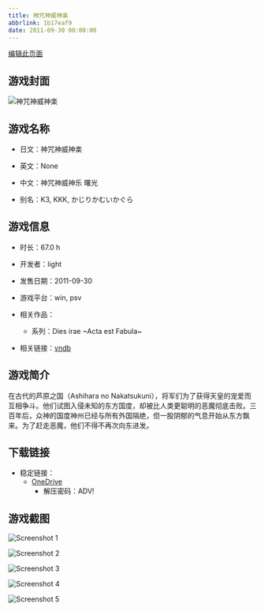 ```yaml
---
title: 神咒神威神楽
abbrlink: 1b17eaf9
date: 2011-09-30 00:00:00
---
```

[编辑此页面](https://github.com/ACG-3/ADV3-source/blob/main/source/_posts/games/%E7%A5%9E%E5%92%92%E7%A5%9E%E5%A8%81%E7%A5%9E%E6%A5%BD.md)

## 游戏封面

![神咒神威神楽](https://pan.timero.xyz/d/onedrive/img_lib_001/%E7%A5%9E%E5%92%92%E7%A5%9E%E5%A8%81%E7%A5%9E%E6%A5%BD_cover.avif)


## 游戏名称

- 日文：神咒神威神楽
- 英文：None
- 中文：神咒神威神乐 曙光

- 别名：K3, KKK, かじりかむいかぐら


## 游戏信息

- 时长：67.0 h
- 开发者：light
- 发售日期：2011-09-30
- 游戏平台：win, psv
- 相关作品：
   - 系列：Dies irae ~Acta est Fabula~

- 相关链接：[vndb](https://vndb.org/v5844)


## 游戏简介

在古代的芦原之国（Ashihara no Nakatsukuni），将军们为了获得天皇的宠爱而互相争斗。他们试图入侵未知的东方国度，却被比人类更聪明的恶魔彻底击败。三百年后，众神的国度神州已经与所有外国隔绝，但一股阴郁的气息开始从东方飘来。为了赶走恶魔，他们不得不再次向东进发。




## 下载链接

- 稳定链接：
    - [OneDrive](https://pan.timero.xyz/onedrive/adv_lib_001/%E7%A5%9E%E5%92%92%E7%A5%9E%E5%A8%81%E7%A5%9E%E6%A5%BD)
        - 解压密码：ADV!



## 游戏截图


![Screenshot 1](https://pan.timero.xyz/d/onedrive/img_lib_001/%E7%A5%9E%E5%92%92%E7%A5%9E%E5%A8%81%E7%A5%9E%E6%A5%BD_Screenshot_1.avif)

![Screenshot 2](https://pan.timero.xyz/d/onedrive/img_lib_001/%E7%A5%9E%E5%92%92%E7%A5%9E%E5%A8%81%E7%A5%9E%E6%A5%BD_Screenshot_2.avif)

![Screenshot 3](https://pan.timero.xyz/d/onedrive/img_lib_001/%E7%A5%9E%E5%92%92%E7%A5%9E%E5%A8%81%E7%A5%9E%E6%A5%BD_Screenshot_3.avif)

![Screenshot 4](https://pan.timero.xyz/d/onedrive/img_lib_001/%E7%A5%9E%E5%92%92%E7%A5%9E%E5%A8%81%E7%A5%9E%E6%A5%BD_Screenshot_4.avif)

![Screenshot 5](https://pan.timero.xyz/d/onedrive/img_lib_001/%E7%A5%9E%E5%92%92%E7%A5%9E%E5%A8%81%E7%A5%9E%E6%A5%BD_Screenshot_5.avif)

